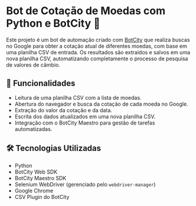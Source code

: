 # Bot de Cotação de Moedas com Python e BotCity 🤖

Este projeto é um bot de automação criado com [BotCity](https://botcity.dev/) que realiza buscas no Google para obter a cotação atual de diferentes moedas, com base em uma planilha CSV de entrada. Os resultados são extraídos e salvos em uma nova planilha CSV, automatizando completamente o processo de pesquisa de valores de câmbio.

## 🚀 Funcionalidades

- Leitura de uma planilha CSV com a lista de moedas.
- Abertura do navegador e busca da cotação de cada moeda no Google.
- Extração do valor da cotação e da data.
- Escrita dos dados atualizados em uma nova planilha CSV.
- Integração com o BotCity Maestro para gestão de tarefas automatizadas.

## 🛠️ Tecnologias Utilizadas

- Python
- BotCity Web SDK
- BotCity Maestro SDK
- Selenium WebDriver (gerenciado pelo `webdriver-manager`)
- Google Chrome
- CSV Plugin do BotCity
